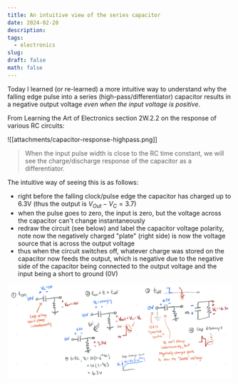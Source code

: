 ```yaml
---
title: An intuitive view of the series capacitor
date: 2024-02-20
description: 
tags:
  - electronics
slug: 
draft: false
math: false
---
```

Today I learned (or re-learned) a more intuitive way to understand why the falling edge pulse into a series (high-pass/differentiator) capacitor results in a negative output voltage _even when the input voltage is positive_. 

From Learning the Art of Electronics section 2W.2.2 on the response of various RC circuits:

![[attachments/capacitor-response-highpass.png]]
> When the input pulse width is close to the RC time constant, we will see the charge/discharge response of the capacitor as a differentiator. 

The intuitive way of seeing this is as follows:
- right before the falling clock/pulse edge the capacitor has charged up to 6.3V (thus the output is $V_{Out}-V_C = 3.7$)
- when the pulse goes to zero, the input is zero, but the voltage across the capacitor can't change instantaneously
- redraw the circuit (see below) and label the capacitor voltage polarity, note now the negatively charged "plate" (right side) is now the voltage source that is across the output voltage
- thus when the circuit switches off, whatever charge was stored on the capacitor now feeds the output, which is negative due to the negative side of the capacitor being connected to the output voltage and the input being a short to ground (0V)

![](attachments/capacitor-worked.png)
